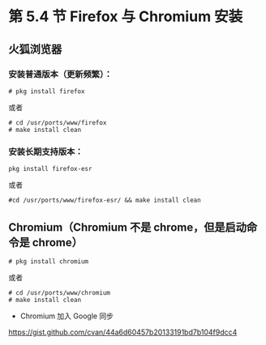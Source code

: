 # 第 5.4 节 Firefox 与 Chromium 安装

## 火狐浏览器

### 安装普通版本（更新频繁）：

```shell
# pkg install firefox
```

或者

```shell
# cd /usr/ports/www/firefox
# make install clean
```

### 安装长期支持版本：

```shell
pkg install firefox-esr
```

或者

```shell
#cd /usr/ports/www/firefox-esr/ && make install clean
```

## Chromium（Chromium 不是 chrome，但是启动命令是 chrome）

```shell
# pkg install chromium
```

或者

```shell
# cd /usr/ports/www/chromium
# make install clean
```

- Chromium 加入 Google 同步

 <https://gist.github.com/cvan/44a6d60457b20133191bd7b104f9dcc4>

